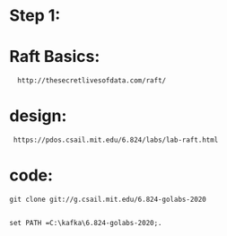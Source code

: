 Step 1:
========

Raft Basics:
===========

      http://thesecretlivesofdata.com/raft/

design:
=======
     
     https://pdos.csail.mit.edu/6.824/labs/lab-raft.html
     
code:
======

    git clone git://g.csail.mit.edu/6.824-golabs-2020


    set PATH =C:\kafka\6.824-golabs-2020;.
